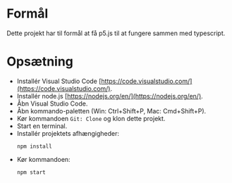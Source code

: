 # Formål
Dette projekt har til formål at få p5.js til at fungere sammen med typescript.



# Opsætning

- Installér Visual Studio Code [https://code.visualstudio.com/](https://code.visualstudio.com/).
- Installér node.js [https://nodejs.org/en/](https://nodejs.org/en/).
- Åbn Visual Studio Code.
- Åbn kommando-paletten (Win: Ctrl+Shift+P, Mac: Cmd+Shift+P).
- Kør kommandoen `Git: Clone` og klon dette projekt.
- Start en terminal.
- Installér projektets afhængigheder:
    ```
    npm install
    ```
- Kør kommandoen:
    ```
    npm start
    ```

